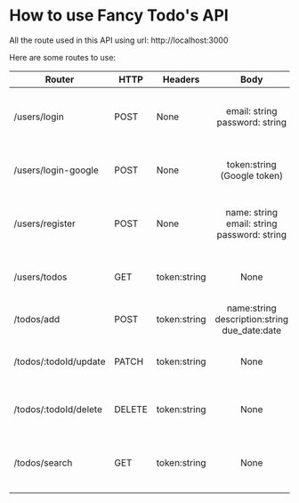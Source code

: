 # How to use Fancy Todo's API

All the route used in this API using url: http://localhost:3000

Here are some routes to use:

| Router  | HTTP  | Headers  | Body  | Request  | Response  |
|---|---|---|:-:|---|---|
| /users/login  | POST | None | email: string<br>password: string  | Body | success: Enter user-page<br>error: invalid input |
| /users/login-google | POST | None | token:string<br>(Google token) |   | success: Enter user-page<br>error: invalid |
| /users/register | POST | None | name: string<br>email: string<br>password: string | body | success: token notification<br>error: invalid input |
| /users/todos | GET | token:string | None  | headers | success:user todos<br>error:no authentication |
| /todos/add | POST | token:string  | name:string<br>description:string<br>due_date:date | body | success: todo<br>error: invalid input |
| /todos/:todoId/update | PATCH | token:string | None | params | success: updated todo<br>error: unauthorized |
| /todos/:todoId/delete | DELETE | token:string | None | params | success: deleted todo<br>error: unauthorized |
| /todos/search | GET | token:string | None | query | success: searched todos<br>error: no authentication |
